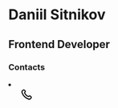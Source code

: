 # Daniil Sitnikov
## Frontend Developer  

### Contacts

<li>
  <ul>
    <svg width="24" height="24" viewBox="0 0 24 24" fill="none" xmlns="http://www.w3.org/2000/svg">
<g id="phone">
<path id="Icon" d="M8.38028 8.85323C9.07627 10.3028 10.0251 11.6615 11.2266 12.8631C12.4282 14.0646 13.7869 15.0134 15.2365 15.7094C15.3612 15.7693 15.4235 15.7992 15.5024 15.8222C15.7828 15.904 16.127 15.8453 16.3644 15.6752C16.4313 15.6274 16.4884 15.5702 16.6027 15.4559C16.9523 15.1063 17.1271 14.9315 17.3029 14.8172C17.9658 14.3862 18.8204 14.3862 19.4833 14.8172C19.6591 14.9315 19.8339 15.1063 20.1835 15.4559L20.3783 15.6508C20.9098 16.1822 21.1755 16.448 21.3198 16.7333C21.6069 17.3009 21.6069 17.9712 21.3198 18.5387C21.1755 18.8241 20.9098 19.0898 20.3783 19.6213L20.2207 19.7789C19.6911 20.3085 19.4263 20.5733 19.0662 20.7756C18.6667 21 18.0462 21.1614 17.588 21.16C17.1751 21.1588 16.8928 21.0787 16.3284 20.9185C13.295 20.0575 10.4326 18.433 8.04466 16.045C5.65668 13.6571 4.03221 10.7947 3.17124 7.76131C3.01103 7.19687 2.93092 6.91464 2.9297 6.5017C2.92833 6.04347 3.08969 5.42298 3.31411 5.02348C3.51636 4.66345 3.78117 4.39863 4.3108 3.86901L4.46843 3.71138C4.99987 3.17993 5.2656 2.91421 5.55098 2.76987C6.11854 2.4828 6.7888 2.4828 7.35636 2.76987C7.64174 2.91421 7.90747 3.17993 8.43891 3.71138L8.63378 3.90625C8.98338 4.25585 9.15819 4.43065 9.27247 4.60643C9.70347 5.26932 9.70347 6.1239 9.27247 6.78679C9.15819 6.96257 8.98338 7.13738 8.63378 7.48698C8.51947 7.60129 8.46231 7.65845 8.41447 7.72526C8.24446 7.96269 8.18576 8.30695 8.26748 8.5873C8.29048 8.6662 8.32041 8.72854 8.38028 8.85323Z" stroke="black" stroke-width="2" stroke-linecap="round" stroke-linejoin="round"/>
</g>
</svg>

  </ul>
</li>
